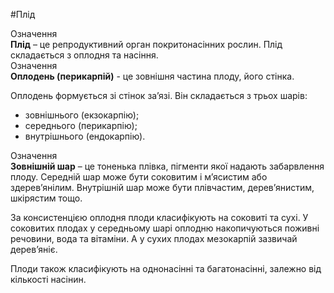 #Плід

<div class="eoz-wrap">
<span class="eoz">Означення</span>
<div class="eoz-text">
<b>Плід</b> – це репродуктивний орган покритонасінних рослин. Плід складається з оплодня та насіння.
</div>
</div>

<div class="eoz-wrap">
<span class="eoz">Означення</span>
<div class="eoz-text">
<b>Оплодень (перикарпій)</b> - це зовнішня частина плоду, його стінка.
</div>
</div>

Оплодень формується зі стінок за’язі. Він складається з трьох шарів:
* зовнішнього (екзокарпію);
* середнього (перикарпію);
* внутрішнього (ендокарпію).


<div class="eoz-wrap">
<span class="eoz">Означення</span>
<div class="eoz-text">
<b>Зовнішній шар</b> – це тоненька плівка, пігменти якої надають забарвлення плоду. Середній шар може бути соковитим і м’ясистим або здерев’янілим.  Внутрішній шар може бути плівчастим, дерев’янистим, шкірястим тощо.
</div>
</div>

За консистенцією оплодня плоди класифікують на соковиті та сухі. У соковитих плодах у середньому шарі оплодню накопичуються поживні речовини, вода та вітаміни. А у сухих плодах мезокарпій зазвичай дерев’яніє.

Плоди також класифікують на однонасінні та багатонасінні, залежно від кількості насінин.
